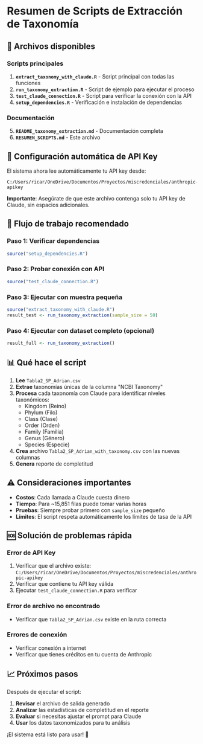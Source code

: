 # Resumen de Scripts de Extracción de Taxonomía

## 📁 Archivos disponibles

### Scripts principales
1. **`extract_taxonomy_with_claude.R`** - Script principal con todas las funciones
2. **`run_taxonomy_extraction.R`** - Script de ejemplo para ejecutar el proceso  
3. **`test_claude_connection.R`** - Script para verificar la conexión con la API
4. **`setup_dependencies.R`** - Verificación e instalación de dependencias

### Documentación
5. **`README_taxonomy_extraction.md`** - Documentación completa
6. **`RESUMEN_SCRIPTS.md`** - Este archivo

## 🔧 Configuración automática de API Key

El sistema ahora lee automáticamente tu API key desde:
```
C:/Users/ricar/OneDrive/Documentos/Proyectos/miscredenciales/anthropic-apikey
```

**Importante**: Asegúrate de que este archivo contenga solo tu API key de Claude, sin espacios adicionales.

## 🚀 Flujo de trabajo recomendado

### Paso 1: Verificar dependencias
```r
source("setup_dependencies.R")
```

### Paso 2: Probar conexión con API
```r
source("test_claude_connection.R")
```

### Paso 3: Ejecutar con muestra pequeña
```r
source("extract_taxonomy_with_claude.R")
result_test <- run_taxonomy_extraction(sample_size = 50)
```

### Paso 4: Ejecutar con dataset completo (opcional)
```r
result_full <- run_taxonomy_extraction()
```

## 📊 Qué hace el script

1. **Lee** `Tabla2_SP_Adrian.csv`
2. **Extrae** taxonomías únicas de la columna "NCBI Taxonomy"
3. **Procesa** cada taxonomía con Claude para identificar niveles taxonómicos:
   - Kingdom (Reino)
   - Phylum (Filo)
   - Class (Clase)
   - Order (Orden)
   - Family (Familia)
   - Genus (Género)
   - Species (Especie)
4. **Crea** archivo `Tabla2_SP_Adrian_with_taxonomy.csv` con las nuevas columnas
5. **Genera** reporte de completitud

## ⚠️ Consideraciones importantes

- **Costos**: Cada llamada a Claude cuesta dinero
- **Tiempo**: Para ~15,851 filas puede tomar varias horas
- **Pruebas**: Siempre probar primero con `sample_size` pequeño
- **Límites**: El script respeta automáticamente los límites de tasa de la API

## 🆘 Solución de problemas rápida

### Error de API Key
1. Verificar que el archivo existe: `C:/Users/ricar/OneDrive/Documentos/Proyectos/miscredenciales/anthropic-apikey`
2. Verificar que contiene tu API key válida
3. Ejecutar `test_claude_connection.R` para verificar

### Error de archivo no encontrado
- Verificar que `Tabla2_SP_Adrian.csv` existe en la ruta correcta

### Errores de conexión
- Verificar conexión a internet
- Verificar que tienes créditos en tu cuenta de Anthropic

## 📈 Próximos pasos

Después de ejecutar el script:

1. **Revisar** el archivo de salida generado
2. **Analizar** las estadísticas de completitud en el reporte
3. **Evaluar** si necesitas ajustar el prompt para Claude
4. **Usar** los datos taxonomizados para tu análisis

¡El sistema está listo para usar! 🎉
